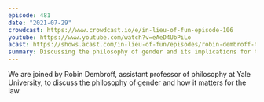 ```yaml
---
episode: 481
date: "2021-07-29"
crowdcast: https://www.crowdcast.io/e/in-lieu-of-fun-episode-106
youtube: https://www.youtube.com/watch?v=eAeD4UbPiLo
acast: https://shows.acast.com/in-lieu-of-fun/episodes/robin-dembroff-talks-gender-and-philosophy
summary: Discussing the philosophy of gender and its implications for the law
---
```

We are joined by Robin Dembroff, assistant professor of philosophy at Yale University, to discuss the philosophy of gender and how it matters for the law.
